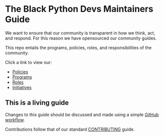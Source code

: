 # The Black Python Devs Maintainers Guide

We want to ensure that our community is transparent in how we think, act, and respond. For this reason we have opensourced our community guides.

This repo entails the programs, policies, roles, and responsibilities of the community. 

Click a link to view our:
- [Policies](./policies/)
- [Programs](./programs/)
- [Roles](./roles)
- [Initiatives](./initiatives.md)

## This is a living guide

Changes to this guide should be discussed and made using a simple [GitHub workflow](https://blog.hubspot.com/website/github-flow).

Contributions follow that of our standard [CONTRIBUTING](https://github.com/BlackPythonDevs/.github/blob/main/CONTRIBUTING.md) guide.